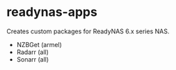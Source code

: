# readynas-apps

Creates custom packages for ReadyNAS 6.x series NAS.
- NZBGet (armel)
- Radarr (all)
- Sonarr (all)
